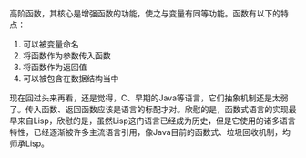 高阶函数，其核心是增强函数的功能，使之与变量有同等功能。函数有以下的特点：

1. 可以被变量命名
2. 将函数作为参数传入函数
3. 将函数作为返回值
4. 可以被包含在数据结构当中

现在回过头来再看，还是觉得，C、早期的Java等语言，它们抽象机制还是太弱了。传入函数、返回函数应该是语言的标配才对。欣慰的是，函数式语言的实现最早来自Lisp，欣慰的是，虽然Lisp这门语言已经成为历史，但是它使用的诸多语言特性，已经逐渐被许多主流语言引用，像Java目前的函数式、垃圾回收机制，均师承Lisp。

